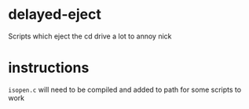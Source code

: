 # delayed-eject
Scripts which eject the cd drive a lot to annoy nick

# instructions
`isopen.c` will need to be compiled and added to path for some scripts to work
